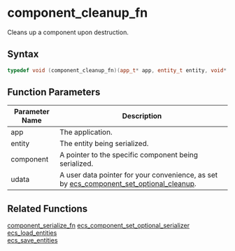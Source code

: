 # component_cleanup_fn

Cleans up a component upon destruction.

## Syntax

```cpp
typedef void (component_cleanup_fn)(app_t* app, entity_t entity, void* component, void* udata);
```

## Function Parameters

Parameter Name | Description
--- | ---
app | The application.
entity | The entity being serialized.
component | A pointer to the specific component being serialized.
udata | A user data pointer for your convenience, as set by [ecs_component_set_optional_cleanup](https://github.com/RandyGaul/cute_framework/blob/master/doc/ecs/ecs_component_set_optional_cleanup.md).

## Related Functions

[component_serialize_fn](https://github.com/RandyGaul/cute_framework/blob/master/doc/ecs/component_serialize_fn.md)
[ecs_component_set_optional_serializer](https://github.com/RandyGaul/cute_framework/blob/master/doc/ecs/ecs_component_set_optional_serializer.md)  
[ecs_load_entities](https://github.com/RandyGaul/cute_framework/blob/master/doc/ecs/ecs_load_entities.md)  
[ecs_save_entities](https://github.com/RandyGaul/cute_framework/blob/master/doc/ecs/ecs_save_entities.md)  
